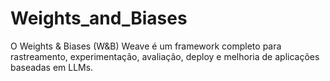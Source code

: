 # Weights_and_Biases
O Weights &amp; Biases (W&amp;B) Weave é um framework completo para rastreamento, experimentação, avaliação, deploy e melhoria de aplicações baseadas em LLMs.
